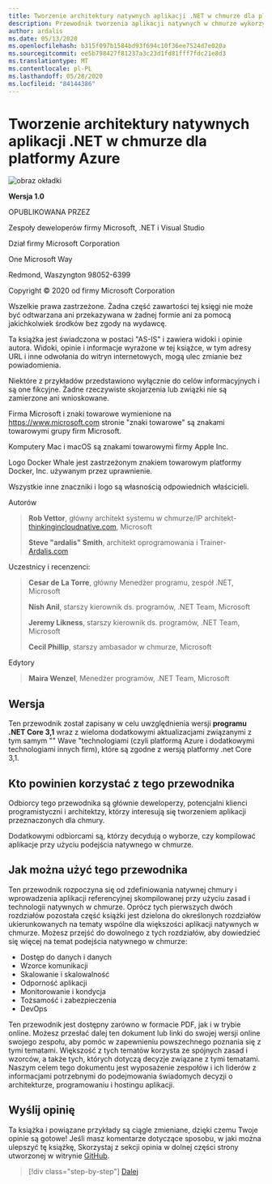 ```yaml
---
title: Tworzenie architektury natywnych aplikacji .NET w chmurze dla platformy Azure
description: Przewodnik tworzenia aplikacji natywnych w chmurze wykorzystujących kontenery, mikrousługi i funkcje bezserwerowe platformy Azure.
author: ardalis
ms.date: 05/13/2020
ms.openlocfilehash: b315f097b1584bd93f694c10f36ee7524d7e020a
ms.sourcegitcommit: ee5b798427f81237a3c23d1fd81fff7fdc21e8d3
ms.translationtype: MT
ms.contentlocale: pl-PL
ms.lasthandoff: 05/28/2020
ms.locfileid: "84144386"
---
```

# <a name="architecting-cloud-native-net-applications-for-azure"></a>Tworzenie architektury natywnych aplikacji .NET w chmurze dla platformy Azure

![obraz okładki](./media/cover.png)

**Wersja 1.0**

OPUBLIKOWANA PRZEZ

Zespoły deweloperów firmy Microsoft, .NET i Visual Studio

Dział firmy Microsoft Corporation

One Microsoft Way

Redmond, Waszyngton 98052-6399

Copyright &copy; 2020 od firmy Microsoft Corporation

Wszelkie prawa zastrzeżone. Żadna część zawartości tej księgi nie może być odtwarzana ani przekazywana w żadnej formie ani za pomocą jakichkolwiek środków bez zgody na wydawcę.

Ta książka jest świadczona w postaci "AS-IS" i zawiera widoki i opinie autora. Widoki, opinie i informacje wyrażone w tej książce, w tym adresy URL i inne odwołania do witryn internetowych, mogą ulec zmianie bez powiadomienia.

Niektóre z przykładów przedstawiono wyłącznie do celów informacyjnych i są one fikcyjne. Żadne rzeczywiste skojarzenia lub związki nie są zamierzone ani wnioskowane.

Firma Microsoft i znaki towarowe wymienione na <https://www.microsoft.com> stronie "znaki towarowe" są znakami towarowymi grupy firm Microsoft.

Komputery Mac i macOS są znakami towarowymi firmy Apple Inc.

Logo Docker Whale jest zastrzeżonym znakiem towarowym platformy Docker, Inc. używanym przez uprawnienie.

Wszystkie inne znaczniki i logo są własnością odpowiednich właścicieli.

Autorów

> **Rob Vettor**, główny architekt systemu w chmurze/IP architekt- [thinkingincloudnative.com](https://thinkingincloudnative.com/about/), Microsoft
>
> **Steve "ardalis" Smith**, architekt oprogramowania i Trainer- [Ardalis.com](https://ardalis.com)

Uczestnicy i recenzenci:

> **Cesar de La Torre**, główny Menedżer programu, zespół .NET, Microsoft
>
> **Nish Anil**, starszy kierownik ds. programów, .NET Team, Microsoft
>
> **Jeremy Likness**, starszy kierownik ds. programów, .NET Team, Microsoft
>
> **Cecil Phillip**, starszy ambasador w chmurze, Microsoft

Edytory

> **Maira Wenzel**, Menedżer programów, .NET Team, Microsoft

## <a name="version"></a>Wersja

Ten przewodnik został zapisany w celu uwzględnienia wersji **programu .NET Core 3,1** wraz z wieloma dodatkowymi aktualizacjami związanymi z tym samym "" Wave "technologiami (czyli platformą Azure i dodatkowymi technologiami innych firm), które są zgodne z wersją platformy .net Core 3,1.

## <a name="who-should-use-this-guide"></a>Kto powinien korzystać z tego przewodnika

Odbiorcy tego przewodnika są głównie deweloperzy, potencjalni klienci programistyczni i architektzy, którzy interesują się tworzeniem aplikacji przeznaczonych dla chmury.

Dodatkowymi odbiorcami są, którzy decydują o wyborze, czy kompilować aplikacje przy użyciu podejścia natywnego w chmurze.

## <a name="how-you-can-use-this-guide"></a>Jak można użyć tego przewodnika

Ten przewodnik rozpoczyna się od zdefiniowania natywnej chmury i wprowadzenia aplikacji referencyjnej skompilowanej przy użyciu zasad i technologii natywnych w chmurze. Oprócz tych pierwszych dwóch rozdziałów pozostała część książki jest dzielona do określonych rozdziałów ukierunkowanych na tematy wspólne dla większości aplikacji natywnych w chmurze. Możesz przejść do dowolnego z tych rozdziałów, aby dowiedzieć się więcej na temat podejścia natywnego w chmurze:

- Dostęp do danych i danych
- Wzorce komunikacji
- Skalowanie i skalowalność
- Odporność aplikacji
- Monitorowanie i kondycja
- Tożsamość i zabezpieczenia
- DevOps

Ten przewodnik jest dostępny zarówno w formacie PDF, jak i w trybie online. Możesz przesłać dalej ten dokument lub linki do swojej wersji online swojego zespołu, aby pomóc w zapewnieniu powszechnego poznania się z tymi tematami. Większość z tych tematów korzysta ze spójnych zasad i wzorców, a także tych, których dotyczą decyzje związane z tymi tematami. Naszym celem tego dokumentu jest wyposażenie zespołów i ich liderów z informacjami potrzebnymi do podejmowania świadomych decyzji o architekturze, programowaniu i hostingu aplikacji.

## <a name="send-your-feedback"></a>Wyślij opinię

Ta książka i powiązane przykłady są ciągle zmieniane, dzięki czemu Twoje opinie są gotowe! Jeśli masz komentarze dotyczące sposobu, w jaki można ulepszyć tę książkę, Skorzystaj z sekcji opinia w dolnej części strony utworzonej w witrynie [GitHub](https://github.com/dotnet/docs/issues).

>[!div class="step-by-step"]
>[Dalej](introduction.md)
